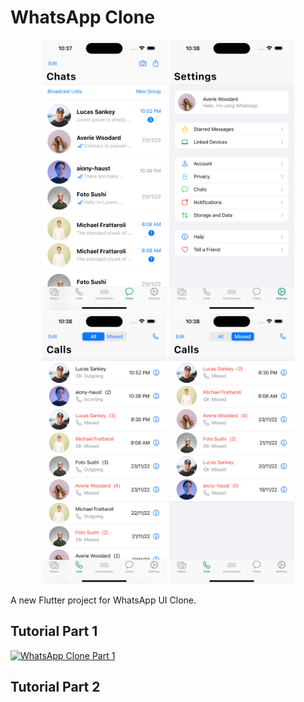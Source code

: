 # WhatsApp Clone
<p align="center">
  <img src="https://github.com/decodevM/whatsapp_clone/blob/main/assets/screenshots/chats.png" width="200" title="Chats">
  <img src="https://github.com/decodevM/whatsapp_clone/blob/main/assets/screenshots/settings.png" width="200" title="Settings">
  <img src="https://github.com/decodevM/whatsapp_clone/blob/main/assets/screenshots/calls.png" width="200" title="Calls">
  <img src="https://github.com/decodevM/whatsapp_clone/blob/main/assets/screenshots/calls-missed.png" width="200" title="Calls-Missed">
</p>

A new Flutter project for WhatsApp UI Clone.

## Tutorial Part 1

[![WhatsApp Clone Part 1](https://img.youtube.com/vi/9v0eGDPOCJo/0.jpg)](https://www.youtube.com/watch?v=9v0eGDPOCJo)


## Tutorial Part 2

<!-- [![WhatsApp Clone Part 2](https://img.youtube.com/vi/9v0eGDPOCJo/0.jpg)](https://www.youtube.com/watch?v=9v0eGDPOCJo) -->
